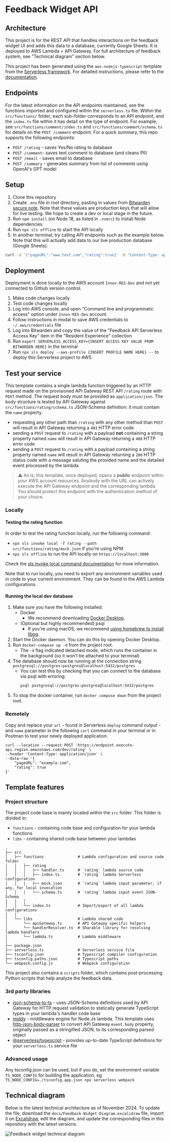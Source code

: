 # Feedback Widget API

## Architecture

This project is for the REST API that handles interactions on the feedback widget UI and adds this data to a database, currently Google Sheets. It is deployed to AWS Lambda + API Gateway. For full architecture of feedback system, see "Technical diagram" section below.

This project has been generated using the `aws-nodejs-typescript` template from the [Serverless framework](https://www.serverless.com/). For detailed instructions, please refer to the [documentation](https://www.serverless.com/framework/docs/providers/aws/).

## Endpoints

For the latest information on the API endpoints maintained, see the functions imported and configured within the `serverless.ts` file. Within the `src/functions/` folder, each sub-folder corresponds to an API endpoint, and the `index.ts` file within it has detail on the type of endpoint. For example, see `src/functions/comment/index.ts` and `src/functions/comment/schema.ts` for details on the `POST /comment` endpoint. For a quick summary, this repo supports the following endpoints:

- `POST /rating` - saves Yes/No rating to database
- `POST /comment`- saves text comment to database (and cleans PII)
- `POST /email` - saves email to database
- `POST /summary` - generates summary from list of comments using OpenAI's GPT model

## Setup

1. Clone this repository
2. Create `.env` file in root directory, pasting in values from [Bitwarden secure note](https://vault.bitwarden.com/#/vault?collectionId=30a0c305-72f6-4e50-a403-b09a010f5467&itemId=65d29f31-d443-415d-b8b9-b10f017a41a5). Note that these values are production keys that will allow for live testing. We hope to create a dev or local stage in the future.
3. Run `npm install` (on Node 18, as listed in `.nvmrc`) to install Node dependencies
4. Run `npx sls offline` to start the API locally
5. In another terminal, try calling API endpoints such as the example below. Note that this will actually add data to our live production database (Google Sheets).

```bash
curl -d '{"pageURL":"www.test.com","rating":true}' -H "Content-Type: application/json" http://localhost:3000/rating
```

## Deployment

Deployment is done locally to the AWS account `Innov-RES-Dev` and _not_ yet connected to Github version control.

1. Make code changes locally
2. Test code changes locally
3. Log into AWS console, and open "Command line and programmatic access" option under `Innov-RES-Dev` account
4. Follow instructions in modal to save AWS credentials to `~/.aws/credentials` file
5. Log into Bitwarden and copy the value of the "Feedback API Serverless Access Key" item in the "Resident Experience" collection
6. Run `export SERVERLESS_ACCESS_KEY={INSERT ACCESS KEY VALUE FROM BITWARDEN HERE}` in the terminal
7. Run `npx sls deploy --aws-profile {INSERT PROFILE NAME HERE} --` to deploy this Serverless project to AWS

## Test your service

This template contains a single lambda function triggered by an HTTP request made on the provisioned API Gateway REST API `/rating` route with `POST` method. The request body must be provided as `application/json`. The body structure is tested by API Gateway against `src/functions/rating/schema.ts` JSON-Schema definition: it must contain the `name` property.

- requesting any other path than `/rating` with any other method than `POST` will result in API Gateway returning a `403` HTTP error code
- sending a `POST` request to `/rating` with a payload **not** containing a string property named `name` will result in API Gateway returning a `400` HTTP error code
- sending a `POST` request to `/rating` with a payload containing a string property named `name` will result in API Gateway returning a `200` HTTP status code with a message saluting the provided name and the detailed event processed by the lambda

> :warning: As is, this template, once deployed, opens a **public** endpoint within your AWS account resources. Anybody with the URL can actively execute the API Gateway endpoint and the corresponding lambda. You should protect this endpoint with the authentication method of your choice.

### Locally
#### Testing the rating function
In order to test the rating function locally, run the following command:

- `npx sls invoke local -f rating --path src/functions/rating/mock.json` if you're using NPM
- `npx sls offline` to run the API locally on `https://localhost:3000`

Check the [sls invoke local command documentation](https://www.serverless.com/framework/docs/providers/aws/cli-reference/invoke-local/) for more information.

Note that to run locally, you need to export any environment variables used in code to your current environment. They can be found in the AWS Lambda configurations.

#### Running the local dev database
1. Make sure you have the following installed:
    - Docker
        - We recommend downloading [Docker Desktop](https://docs.docker.com/desktop/).
    - (Optional but highly recommended) psql
        - If you're using macOS, we recommend [using homebrew to install libpq](https://stackoverflow.com/questions/44654216/correct-way-to-install-psql-without-full-postgres-on-macos).
2. Start the Docker daemon. You can do this by opening Docker Desktop.
3. Run `docker-compose up -d` from the project root.
    - The `-d` flag indicated detached mode, which runs the container in the background (so it won't be attached to your terminal)
4. The database should now be running at the connection string `postgresql://postgres:postgres@localhost:5432/postgres`
    - You can test this by checking that you can connect to the database via psql with erroring: 
        ```bash
        psql postgresql://postgres:postgres@localhost:5432/postgres
        ```
5. To stop the docker container, run `docker compose down` from the project root.

### Remotely

Copy and replace your `url` - found in Serverless `deploy` command output - and `name` parameter in the following `curl` command in your terminal or in Postman to test your newly deployed application.

```
curl --location --request POST 'https://endpoint.execute-api.region.amazonaws.com/dev/rating' \
--header 'Content-Type: application/json' \
--data-raw '{
    "pageURL": "example.com",
    "rating": true
}'
```


## Template features

### Project structure

The project code base is mainly located within the `src` folder. This folder is divided in:

- `functions` - containing code base and configuration for your lambda functions
- `libs` - containing shared code base between your lambdas

```
.
├── src
│   ├── functions               # Lambda configuration and source code folder
│   │   ├── rating
│   │   │   ├── handler.ts      # `rating` lambda source code
│   │   │   ├── index.ts        # `rating` lambda Serverless configuration
│   │   │   ├── mock.json       # `rating` lambda input parameter, if any, for local invocation
│   │   │   └── schema.ts       # `rating` lambda input event JSON-Schema
│   │   │
│   │   └── index.ts            # Import/export of all lambda configurations
│   │
│   └── libs                    # Lambda shared code
│       └── apiGateway.ts       # API Gateway specific helpers
│       └── handlerResolver.ts  # Sharable library for resolving lambda handlers
│       └── lambda.ts           # Lambda middleware
│
├── package.json
├── serverless.ts               # Serverless service file
├── tsconfig.json               # Typescript compiler configuration
├── tsconfig.paths.json         # Typescript paths
└── webpack.config.js           # Webpack configuration
```

This project also contains a `scripts` folder, which contains post-processing Python scripts that help analyze the feedback data.

### 3rd party libraries

- [json-schema-to-ts](https://github.com/ThomasAribart/json-schema-to-ts) - uses JSON-Schema definitions used by API Gateway for HTTP request validation to statically generate TypeScript types in your lambda's handler code base
- [middy](https://github.com/middyjs/middy) - middleware engine for Node.Js lambda. This template uses [http-json-body-parser](https://github.com/middyjs/middy/tree/master/packages/http-json-body-parser) to convert API Gateway `event.body` property, originally passed as a stringified JSON, to its corresponding parsed object
- [@serverless/typescript](https://github.com/serverless/typescript) - provides up-to-date TypeScript definitions for your `serverless.ts` service file

### Advanced usage

Any tsconfig.json can be used, but if you do, set the environment variable `TS_NODE_CONFIG` for building the application, eg `TS_NODE_CONFIG=./tsconfig.app.json npx serverless webpack`

## Technical diagram

Below is the latest technical architecture as of November 2024. To update the file, download the `docs/Feedback-Widget-Diagram.excalidraw` file, import it on [Excalidraw](https://excalidraw.com/), edit the diagram, and update the corresponding files in this repository with the latest versions.

![Feedback widget technical diagram](docs/Feedback-Widget-Diagram.png)
